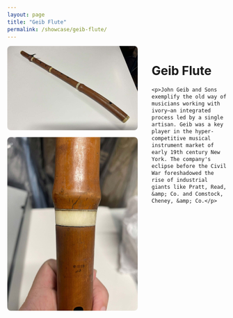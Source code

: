 ```yaml
---
layout: page
title: "Geib Flute"
permalink: /showcase/geib-flute/
---
```


<div style="display: flex; align-items: flex-start; gap: 2rem;">
  <div style="flex: 0 0 300px; display: flex; flex-direction: column; gap: 1rem;">
    <img src="/assets/img/geib_flute.jpg" alt="Geib Flute" style="max-width: 100%; height: auto; border-radius: 8px;">
    <img src="/assets/img/geib_flute1a.jpg" alt="Geib Flute Detail" style="max-width: 100%; height: auto; border-radius: 8px;">
  </div>
  <div style="flex: 1;">
    <h1>Geib Flute</h1>

    <p>John Geib and Sons exemplify the old way of musicians working with ivory—an integrated process led by a single artisan. Geib was a key player in the hyper-competitive musical instrument market of early 19th century New York. The company's eclipse before the Civil War foreshadowed the rise of industrial giants like Pratt, Read, &amp; Co. and Comstock, Cheney, &amp; Co.</p>
  </div>
</div>
